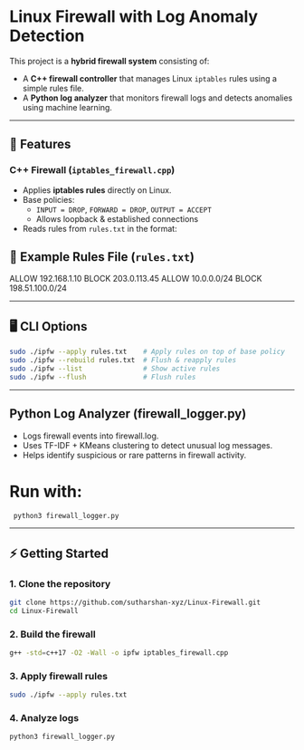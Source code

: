 # Linux Firewall with Log Anomaly Detection

This project is a **hybrid firewall system** consisting of:  
- A **C++ firewall controller** that manages Linux `iptables` rules using a simple rules file.  
- A **Python log analyzer** that monitors firewall logs and detects anomalies using machine learning.  


---

## 🚀 Features

### **C++ Firewall (`iptables_firewall.cpp`)**
- Applies **iptables rules** directly on Linux.  
- Base policies:  
  - `INPUT = DROP`, `FORWARD = DROP`, `OUTPUT = ACCEPT`  
  - Allows loopback & established connections  
- Reads rules from `rules.txt` in the format:  

## 📑 Example Rules File (`rules.txt`)
ALLOW 192.168.1.10
BLOCK 203.0.113.45
ALLOW 10.0.0.0/24
BLOCK 198.51.100.0/24

---

## 🖥️ CLI Options

```bash
sudo ./ipfw --apply rules.txt    # Apply rules on top of base policy
sudo ./ipfw --rebuild rules.txt  # Flush & reapply rules
sudo ./ipfw --list               # Show active rules
sudo ./ipfw --flush              # Flush rules
```
---

## Python Log Analyzer (firewall_logger.py)

- Logs firewall events into firewall.log.
- Uses TF-IDF + KMeans clustering to detect unusual log messages.
- Helps identify suspicious or rare patterns in firewall activity.

# Run with:
```bash
 python3 firewall_logger.py
```

---

## ⚡ Getting Started

### 1. Clone the repository
```bash
git clone https://github.com/sutharshan-xyz/Linux-Firewall.git
cd Linux-Firewall
```

### 2. Build the firewall
```bash 
g++ -std=c++17 -O2 -Wall -o ipfw iptables_firewall.cpp
```

### 3. Apply firewall rules
```bash
sudo ./ipfw --apply rules.txt
```
### 4. Analyze logs
```bash
python3 firewall_logger.py
```
